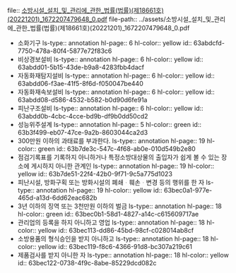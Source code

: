 file:: [소방시설_설치_및_관리에_관한_법률(법률)(제18661호)(20221201)_1672207479648_0.pdf](../assets/소방시설_설치_및_관리에_관한_법률(법률)(제18661호)(20221201)_1672207479648_0.pdf)
file-path:: ../assets/소방시설_설치_및_관리에_관한_법률(법률)(제18661호)(20221201)_1672207479648_0.pdf

- 소화기구
  ls-type:: annotation
  hl-page:: 6
  hl-color:: yellow
  id:: 63abdcfd-7750-478a-80f4-5877e72f83c6
- 비상경보설비
  ls-type:: annotation
  hl-page:: 6
  hl-color:: yellow
  id:: 63abdd01-5b15-43de-b9a8-4283fbb4dacf
- 자동화재탐지설비
  ls-type:: annotation
  hl-page:: 6
  hl-color:: yellow
  id:: 63abdd06-f3ae-41f5-8f6d-f050047be440
- 자동화재속보설비
  ls-type:: annotation
  hl-page:: 6
  hl-color:: yellow
  id:: 63abdd08-d586-4532-b582-b0d90d6fe91a
- 피난구조설비
  ls-type:: annotation
  hl-page:: 6
  hl-color:: yellow
  id:: 63abdd0b-4cbc-4cce-bd9b-df9b0dd50cd2
- 성능위주설계
  ls-type:: annotation
  hl-page:: 5
  hl-color:: green
  id:: 63b3f499-eb07-47ce-9a2b-8603044ca2d3
- 300만원 이하의 과태료를 부과한다.
  ls-type:: annotation
  hl-page:: 19
  hl-color:: green
  id:: 63b7de3c-547c-4f68-ab0e-010d549b2e80
- 점검기록표를 기록하지 아니하거나 특정소방대상물의 출입자가 쉽게 볼 수 있는 장소에 게시하지 아니한 관계인
  ls-type:: annotation
  hl-page:: 19
  hl-color:: yellow
  id:: 63b7de51-22f4-42b0-9f71-9c5a775d1023
- 피난시설, 방화구획 또는 방화시설의 폐쇄ᆞ훼손ᆞ변경 등의 행위를 한 자
  ls-type:: annotation
  hl-page:: 19
  hl-color:: yellow
  id:: 63bec0a1-977e-465d-a13d-6dd62eac682b
- 3년 이하의 징역 또는 3천만원 이하의 벌금
  ls-type:: annotation
  hl-page:: 18
  hl-color:: green
  id:: 63bec0b1-58d1-4827-a14c-c615609717ae
- 관리업의 등록을 하지 아니하고 영업
  ls-type:: annotation
  hl-page:: 18
  hl-color:: yellow
  id:: 63bec113-dd86-45bd-98cf-c028014ab8cf
- 소방용품의 형식승인을 받지 아니하고
  ls-type:: annotation
  hl-page:: 18
  hl-color:: yellow
  id:: 63bec119-f8c6-4366-91d8-bc307a219c61
- 제품검사를 받지 아니한 자
  ls-type:: annotation
  hl-page:: 18
  hl-color:: yellow
  id:: 63bec122-0738-4f9c-8abe-85229dcd082c